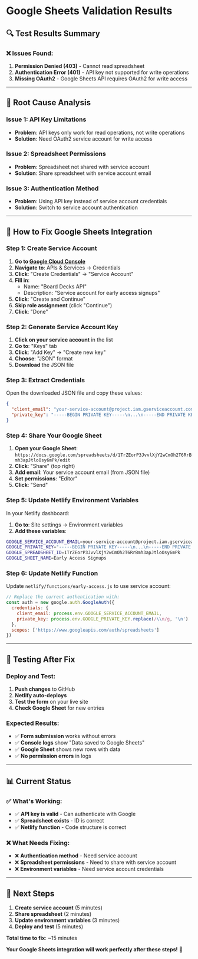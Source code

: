 # Google Sheets Validation Results

## 🔍 **Test Results Summary**

### **❌ Issues Found:**

1. **Permission Denied (403)** - Cannot read spreadsheet
2. **Authentication Error (401)** - API key not supported for write operations
3. **Missing OAuth2** - Google Sheets API requires OAuth2 for write access

---

## 🔧 **Root Cause Analysis**

### **Issue 1: API Key Limitations**
- **Problem**: API keys only work for read operations, not write operations
- **Solution**: Need OAuth2 service account for write access

### **Issue 2: Spreadsheet Permissions**
- **Problem**: Spreadsheet not shared with service account
- **Solution**: Share spreadsheet with service account email

### **Issue 3: Authentication Method**
- **Problem**: Using API key instead of service account credentials
- **Solution**: Switch to service account authentication

---

## 🚀 **How to Fix Google Sheets Integration**

### **Step 1: Create Service Account**

1. **Go to [Google Cloud Console](https://console.cloud.google.com)**
2. **Navigate to**: APIs & Services → Credentials
3. **Click**: "Create Credentials" → "Service Account"
4. **Fill in**:
   - Name: "Board Decks API"
   - Description: "Service account for early access signups"
5. **Click**: "Create and Continue"
6. **Skip role assignment** (click "Continue")
7. **Click**: "Done"

### **Step 2: Generate Service Account Key**

1. **Click on your service account** in the list
2. **Go to**: "Keys" tab
3. **Click**: "Add Key" → "Create new key"
4. **Choose**: "JSON" format
5. **Download** the JSON file

### **Step 3: Extract Credentials**

Open the downloaded JSON file and copy these values:

```json
{
  "client_email": "your-service-account@project.iam.gserviceaccount.com",
  "private_key": "-----BEGIN PRIVATE KEY-----\n...\n-----END PRIVATE KEY-----\n"
}
```

### **Step 4: Share Your Google Sheet**

1. **Open your Google Sheet**: `https://docs.google.com/spreadsheets/d/1TrZEorP3JvvlXjY2wCmOh2T6RrBmh3apJtloOsy6mPk/edit`
2. **Click**: "Share" (top right)
3. **Add email**: Your service account email (from JSON file)
4. **Set permissions**: "Editor"
5. **Click**: "Send"

### **Step 5: Update Netlify Environment Variables**

In your Netlify dashboard:

1. **Go to**: Site settings → Environment variables
2. **Add these variables**:

```bash
GOOGLE_SERVICE_ACCOUNT_EMAIL=your-service-account@project.iam.gserviceaccount.com
GOOGLE_PRIVATE_KEY="-----BEGIN PRIVATE KEY-----\n...\n-----END PRIVATE KEY-----\n"
GOOGLE_SPREADSHEET_ID=1TrZEorP3JvvlXjY2wCmOh2T6RrBmh3apJtloOsy6mPk
GOOGLE_SHEET_NAME=Early Access Signups
```

### **Step 6: Update Netlify Function**

Update `netlify/functions/early-access.js` to use service account:

```javascript
// Replace the current authentication with:
const auth = new google.auth.GoogleAuth({
  credentials: {
    client_email: process.env.GOOGLE_SERVICE_ACCOUNT_EMAIL,
    private_key: process.env.GOOGLE_PRIVATE_KEY.replace(/\\n/g, '\n')
  },
  scopes: ['https://www.googleapis.com/auth/spreadsheets']
})
```

---

## 🧪 **Testing After Fix**

### **Deploy and Test:**

1. **Push changes** to GitHub
2. **Netlify auto-deploys**
3. **Test the form** on your live site
4. **Check Google Sheet** for new entries

### **Expected Results:**

- ✅ **Form submission** works without errors
- ✅ **Console logs** show "Data saved to Google Sheets"
- ✅ **Google Sheet** shows new rows with data
- ✅ **No permission errors** in logs

---

## 📊 **Current Status**

### **✅ What's Working:**
- ✅ **API key is valid** - Can authenticate with Google
- ✅ **Spreadsheet exists** - ID is correct
- ✅ **Netlify function** - Code structure is correct

### **❌ What Needs Fixing:**
- ❌ **Authentication method** - Need service account
- ❌ **Spreadsheet permissions** - Need to share with service account
- ❌ **Environment variables** - Need service account credentials

---

## 🎯 **Next Steps**

1. **Create service account** (5 minutes)
2. **Share spreadsheet** (2 minutes)
3. **Update environment variables** (3 minutes)
4. **Deploy and test** (5 minutes)

**Total time to fix**: ~15 minutes

**Your Google Sheets integration will work perfectly after these steps!** 🚀 